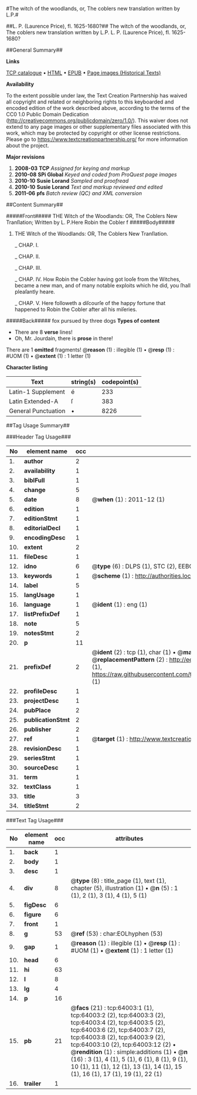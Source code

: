 #The witch of the woodlands, or, The coblers new translation written by L.P.#

##L. P. (Laurence Price), fl. 1625-1680?##
The witch of the woodlands, or, The coblers new translation written by L.P.
L. P. (Laurence Price), fl. 1625-1680?

##General Summary##

**Links**

[TCP catalogue](http://www.ota.ox.ac.uk/tcp/)  • 
[HTML](http://tei.it.ox.ac.uk/tcp/Texts-HTML/free/A55/A55798.html)  • 
[EPUB](http://tei.it.ox.ac.uk/tcp/Texts-EPUB/free/A55/A55798.epub) • 
[Page images (Historical Texts)](https://historicaltexts.jisc.ac.uk/eebo-12594034e)

**Availability**

To the extent possible under law, the Text Creation Partnership has waived all copyright and related or neighboring rights to this keyboarded and encoded edition of the work described above, according to the terms of the CC0 1.0 Public Domain Dedication (http://creativecommons.org/publicdomain/zero/1.0/). This waiver does not extend to any page images or other supplementary files associated with this work, which may be protected by copyright or other license restrictions. Please go to https://www.textcreationpartnership.org/ for more information about the project.

**Major revisions**

1. __2008-03__ __TCP__ *Assigned for keying and markup*
1. __2010-08__ __SPi Global__ *Keyed and coded from ProQuest page images*
1. __2010-10__ __Susie Lorand__ *Sampled and proofread*
1. __2010-10__ __Susie Lorand__ *Text and markup reviewed and edited*
1. __2011-06__ __pfs__ *Batch review (QC) and XML conversion*

##Content Summary##

#####Front#####
THE Witch of the Woodlands: OR, The Coblers New Tranſlation; Written by L. P.Here Robin the Cobler f
#####Body#####

1. THE Witch of the Woodlands: OR, The Coblers New Tranſlation.

    _ CHAP. I.

    _ CHAP. II.

    _ CHAP. III.

    _ CHAP. IV. How Robin the Cobler having got looſe from the Witches, became a new man, and of many notable exploits which he did, you ſhall pleaſantly heare.

    _ CHAP. V. Here followeth a diſcourſe of the happy fortune that happened to Robin the Cobler after all his miſeries.

#####Back#####
fox pursued by three dogs
**Types of content**

  * There are 8 **verse** lines!
  * Oh, Mr. Jourdain, there is **prose** in there!

There are 1 **omitted** fragments! 
 @__reason__ (1) : illegible (1)  •  @__resp__ (1) : #UOM (1)  •  @__extent__ (1) : 1 letter (1)

**Character listing**


|Text|string(s)|codepoint(s)|
|---|---|---|
|Latin-1 Supplement|é|233|
|Latin Extended-A|ſ|383|
|General Punctuation|•|8226|

##Tag Usage Summary##

###Header Tag Usage###

|No|element name|occ|attributes|
|---|---|---|---|
|1.|__author__|2||
|2.|__availability__|1||
|3.|__biblFull__|1||
|4.|__change__|5||
|5.|__date__|8| @__when__ (1) : 2011-12 (1)|
|6.|__edition__|1||
|7.|__editionStmt__|1||
|8.|__editorialDecl__|1||
|9.|__encodingDesc__|1||
|10.|__extent__|2||
|11.|__fileDesc__|1||
|12.|__idno__|6| @__type__ (6) : DLPS (1), STC (2), EEBO-CITATION (1), OCLC (1), VID (1)|
|13.|__keywords__|1| @__scheme__ (1) : http://authorities.loc.gov/ (1)|
|14.|__label__|5||
|15.|__langUsage__|1||
|16.|__language__|1| @__ident__ (1) : eng (1)|
|17.|__listPrefixDef__|1||
|18.|__note__|5||
|19.|__notesStmt__|2||
|20.|__p__|11||
|21.|__prefixDef__|2| @__ident__ (2) : tcp (1), char (1)  •  @__matchPattern__ (2) : ([0-9\-]+):([0-9IVX]+) (1), (.+) (1)  •  @__replacementPattern__ (2) : http://eebo.chadwyck.com/downloadtiff?vid=$1&page=$2 (1), https://raw.githubusercontent.com/textcreationpartnership/Texts/master/tcpchars.xml#$1 (1)|
|22.|__profileDesc__|1||
|23.|__projectDesc__|1||
|24.|__pubPlace__|2||
|25.|__publicationStmt__|2||
|26.|__publisher__|2||
|27.|__ref__|1| @__target__ (1) : http://www.textcreationpartnership.org/docs/. (1)|
|28.|__revisionDesc__|1||
|29.|__seriesStmt__|1||
|30.|__sourceDesc__|1||
|31.|__term__|1||
|32.|__textClass__|1||
|33.|__title__|3||
|34.|__titleStmt__|2||


###Text Tag Usage###

|No|element name|occ|attributes|
|---|---|---|---|
|1.|__back__|1||
|2.|__body__|1||
|3.|__desc__|1||
|4.|__div__|8| @__type__ (8) : title_page (1), text (1), chapter (5), illustration (1)  •  @__n__ (5) : 1 (1), 2 (1), 3 (1), 4 (1), 5 (1)|
|5.|__figDesc__|6||
|6.|__figure__|6||
|7.|__front__|1||
|8.|__g__|53| @__ref__ (53) : char:EOLhyphen (53)|
|9.|__gap__|1| @__reason__ (1) : illegible (1)  •  @__resp__ (1) : #UOM (1)  •  @__extent__ (1) : 1 letter (1)|
|10.|__head__|6||
|11.|__hi__|63||
|12.|__l__|8||
|13.|__lg__|4||
|14.|__p__|16||
|15.|__pb__|21| @__facs__ (21) : tcp:64003:1 (1), tcp:64003:2 (2), tcp:64003:3 (2), tcp:64003:4 (2), tcp:64003:5 (2), tcp:64003:6 (2), tcp:64003:7 (2), tcp:64003:8 (2), tcp:64003:9 (2), tcp:64003:10 (2), tcp:64003:12 (2)  •  @__rendition__ (1) : simple:additions (1)  •  @__n__ (16) : 3 (1), 4 (1), 5 (1), 6 (1), 8 (1), 9 (1), 10 (1), 11 (1), 12 (1), 13 (1), 14 (1), 15 (1), 16 (1), 17 (1), 19 (1), 22 (1)|
|16.|__trailer__|1||
